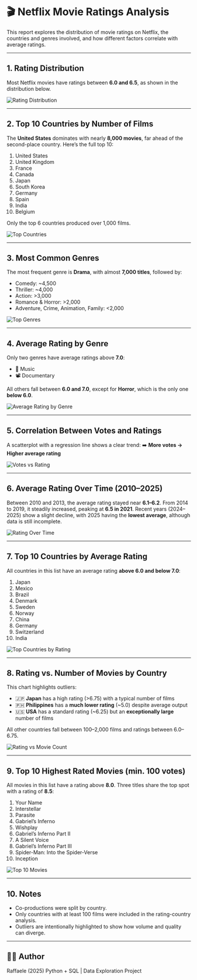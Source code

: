 # 🎬 Netflix Movie Ratings Analysis

This report explores the distribution of movie ratings on Netflix, the countries and genres involved, and how different factors correlate with average ratings.

---

## 1. Rating Distribution

Most Netflix movies have ratings between **6.0 and 6.5**, as shown in the distribution below.

![Rating Distribution](distribution_of_rating.png)

---

## 2. Top 10 Countries by Number of Films

The **United States** dominates with nearly **8,000 movies**, far ahead of the second-place country.
Here’s the full top 10:

1. United States
2. United Kingdom
3. France
4. Canada
5. Japan
6. South Korea
7. Germany
8. Spain
9. India
10. Belgium

Only the top 6 countries produced over 1,000 films.

![Top Countries](images/top10_countries.png)

---

## 3. Most Common Genres

The most frequent genre is **Drama**, with almost **7,000 titles**, followed by:

- Comedy: ~4,500
- Thriller: ~4,000
- Action: >3,000
- Romance & Horror: >2,000
- Adventure, Crime, Animation, Family: <2,000

![Top Genres](images/top10_genres.png)

---

## 4. Average Rating by Genre

Only two genres have average ratings above **7.0**:
- 🎵 Music
- 📽️ Documentary

All others fall between **6.0 and 7.0**, except for **Horror**, which is the only one **below 6.0**.

![Average Rating by Genre](images/avg_rating_by_genre.png)

---

## 5. Correlation Between Votes and Ratings

A scatterplot with a regression line shows a clear trend:
➡️ **More votes → Higher average rating**

![Votes vs Rating](images/votes_vs_rating.png)

---

## 6. Average Rating Over Time (2010–2025)

Between 2010 and 2013, the average rating stayed near **6.1–6.2**.
From 2014 to 2019, it steadily increased, peaking at **6.5 in 2021**.
Recent years (2024–2025) show a slight decline, with 2025 having the **lowest average**, although data is still incomplete.

![Rating Over Time](images/rating_over_time.png)

---

## 7. Top 10 Countries by Average Rating

All countries in this list have an average rating **above 6.0 and below 7.0**:

1. Japan
2. Mexico
3. Brazil
4. Denmark
5. Sweden
6. Norway
7. China
8. Germany
9. Switzerland
10. India

![Top Countries by Rating](images/top10_countries_by_rating.png)

---

## 8. Rating vs. Number of Movies by Country

This chart highlights outliers:

- 🇯🇵 **Japan** has a high rating (>6.75) with a typical number of films
- 🇵🇭 **Philippines** has a **much lower rating** (~5.0) despite average output
- 🇺🇸 **USA** has a standard rating (~6.25) but an **exceptionally large** number of films

All other countries fall between 100–2,000 films and ratings between 6.0–6.75.

![Rating vs Movie Count](images/rating_vs_num_movies.png)

---

## 9. Top 10 Highest Rated Movies (min. 100 votes)

All movies in this list have a rating above **8.0**.
Three titles share the top spot with a rating of **8.5**:

1. Your Name
2. Interstellar
3. Parasite
4. Gabriel’s Inferno
5. Wishplay
6. Gabriel’s Inferno Part II
7. A Silent Voice
8. Gabriel’s Inferno Part III
9. Spider-Man: Into the Spider-Verse
10. Inception

![Top 10 Movies](images/top10_movies.png)

---

## 10. Notes

- Co-productions were split by country.
- Only countries with at least 100 films were included in the rating-country analysis.
- Outliers are intentionally highlighted to show how volume and quality can diverge.

---

## 👨‍💻 Author

Raffaele (2025)
Python + SQL | Data Exploration Project
